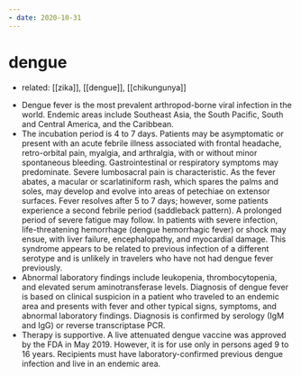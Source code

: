 ```yaml
---
- date: 2020-10-31
---
```


# dengue

- related: [[zika]], [[dengue]], [[chikungunya]]

<!-- dengue fever endemic areas, sx, dx, rx  -->

- Dengue fever is the most prevalent arthropod-borne viral infection in the world. Endemic areas include Southeast Asia, the South Pacific, South and Central America, and the Caribbean.
- The incubation period is 4 to 7 days. Patients may be asymptomatic or present with an acute febrile illness associated with frontal headache, retro-orbital pain, myalgia, and arthralgia, with or without minor spontaneous bleeding. Gastrointestinal or respiratory symptoms may predominate. Severe lumbosacral pain is characteristic. As the fever abates, a macular or scarlatiniform rash, which spares the palms and soles, may develop and evolve into areas of petechiae on extensor surfaces. Fever resolves after 5 to 7 days; however, some patients experience a second febrile period (saddleback pattern). A prolonged period of severe fatigue may follow. In patients with severe infection, life-threatening hemorrhage (dengue hemorrhagic fever) or shock may ensue, with liver failure, encephalopathy, and myocardial damage. This syndrome appears to be related to previous infection of a different serotype and is unlikely in travelers who have not had dengue fever previously.
- Abnormal laboratory findings include leukopenia, thrombocytopenia, and elevated serum aminotransferase levels. Diagnosis of dengue fever is based on clinical suspicion in a patient who traveled to an endemic area and presents with fever and other typical signs, symptoms, and abnormal laboratory findings. Diagnosis is confirmed by serology (IgM and IgG) or reverse transcriptase PCR.
- Therapy is supportive. A live attenuated dengue vaccine was approved by the FDA in May 2019. However, it is for use only in persons aged 9 to 16 years. Recipients must have laboratory-confirmed previous dengue infection and live in an endemic area.
